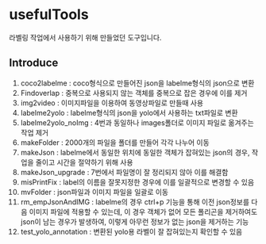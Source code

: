 # usefulTools
라벨링 작업에서 사용하기 위해 만들었던 도구입니다.

## Introduce
1. coco2labelme : coco형식으로 만들어진 json을 labelme형식의 json으로 변환
2. Findoverlap : 중복으로 사용되지 않는 객체를 중복으로 잡은 경우에 이를 제거
3. img2video : 이미지파일을 이용하여 동영상파일로 만들때 사용
4. labelme2yolo : labelme형식의 json을 yolo에서 사용하는 txt파일로 변환
5. labelme2yolo_noImg : 4번과 동일하나 images폴더로 이미지 파일로 옮겨주는 작업 제거
6. makeFolder : 2000개의 파일을 폴더를 만들어 각각 나누어 이동
7. makeJson : labelme에서 동일한 위치에 동일한 객체가 잡혀있는 json의 경우, 작업을 줄이고 시간을 절약하기 위해 사용
8. makeJson_upgrade : 7번에서 파일명이 잘 정리되지 않아 이를 해결함
9. misPrintFix : label의 이름을 잘못지정한 경우에 이를 일괄적으로 변경할 수 있음
10. mvFolder : json파일과 이미지 파일을 일괄로 이동
11. rm_empJsonAndIMG : labelme의 경우 ctrl+p 기능을 통해 이전 json정보를 다음 이미지 파일에 적용할 수 있는데, 이 경우 객체가 없어 모든 폴리곤을 제거하여도 json이 남는 경우가 발생하여, 이렇게 아무런 정보가 없는 json을 제거하는 기능
12. test_yolo_annotation : 변환된 yolo용 라벨이 잘 잡혀있는지 확인할 수 있음
